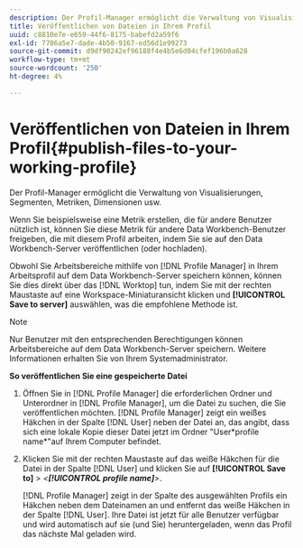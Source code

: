 ```yaml
---
description: Der Profil-Manager ermöglicht die Verwaltung von Visualisierungen, Segmenten, Metriken, Dimensionen usw.
title: Veröffentlichen von Dateien in Ihrem Profil
uuid: c8810e7e-e659-44f6-8175-babefd2a59f6
exl-id: 7706a5e7-dade-4b50-9167-ed56d1e99273
source-git-commit: d9df90242ef96188f4e4b5e6d04cfef196b0a628
workflow-type: tm+mt
source-wordcount: '250'
ht-degree: 4%

---
```


# Veröffentlichen von Dateien in Ihrem Profil{#publish-files-to-your-working-profile}

Der Profil-Manager ermöglicht die Verwaltung von Visualisierungen, Segmenten, Metriken, Dimensionen usw.

Wenn Sie beispielsweise eine Metrik erstellen, die für andere Benutzer nützlich ist, können Sie diese Metrik für andere Data Workbench-Benutzer freigeben, die mit diesem Profil arbeiten, indem Sie sie auf den Data Workbench-Server veröffentlichen (oder hochladen).

Obwohl Sie Arbeitsbereiche mithilfe von [!DNL Profile Manager] in Ihrem Arbeitsprofil auf dem Data Workbench-Server speichern können, können Sie dies direkt über das [!DNL Worktop] tun, indem Sie mit der rechten Maustaste auf eine Workspace-Miniaturansicht klicken und **[!UICONTROL Save to server]** auswählen, was die empfohlene Methode ist.

>[!NOTE]
>
>Nur Benutzer mit den entsprechenden Berechtigungen können Arbeitsbereiche auf dem Data Workbench-Server speichern. Weitere Informationen erhalten Sie von Ihrem Systemadministrator.

**So veröffentlichen Sie eine gespeicherte Datei**

1. Öffnen Sie in [!DNL Profile Manager] die erforderlichen Ordner und Unterordner in [!DNL Profile Manager], um die Datei zu suchen, die Sie veröffentlichen möchten. [!DNL Profile Manager] zeigt ein weißes Häkchen in der Spalte [!DNL User] neben der Datei an, das angibt, dass sich eine lokale Kopie dieser Datei jetzt im Ordner &quot;User\*profile name*&quot;auf Ihrem Computer befindet.
1. Klicken Sie mit der rechten Maustaste auf das weiße Häkchen für die Datei in der Spalte [!DNL User] und klicken Sie auf **[!UICONTROL Save to]** > *&lt;**[!UICONTROL profile name]**>*.

   [!DNL Profile Manager] zeigt in der Spalte des ausgewählten Profils ein Häkchen neben dem Dateinamen an und entfernt das weiße Häkchen in der Spalte [!DNL User]. Ihre Datei ist jetzt für alle Benutzer verfügbar und wird automatisch auf sie (und Sie) heruntergeladen, wenn das Profil das nächste Mal geladen wird.
